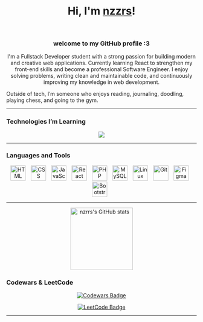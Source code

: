 <h1 align="center">
  Hi, I'm <a href="https://github.com/nzrrs"  target="_blank">nzzrs</a>!
</h1>

<br/>

<h3 align="center">welcome to my GitHub profile :3</h3>

<p align="center">
I'm a Fullstack Developer student with a strong passion for building modern and creative web applications.  
Currently learning React to strengthen my front-end skills and become a professional Software Engineer.  
I enjoy solving problems, writing clean and maintainable code, and continuously improving my knowledge in web development.

Outside of tech, I’m someone who enjoys reading, journaling, doodling, playing chess, and going to the gym.
</p>

---

### Technologies I’m Learning

<p align="center">
  <a href="https://reactjs.org/" target="_blank">
    <img src="https://img.shields.io/badge/React-61DAFB?style=flat-square&logo=react&logoColor=black" />
  </a>
</p>

---

### Languages and Tools

<p align="center">
  <img alt="HTML" width="40px" style="padding-right:10px;" src="https://cdn.jsdelivr.net/gh/devicons/devicon/icons/html5/html5-plain.svg"/>
  <img alt="CSS" width="40px" style="padding-right:10px;" src="https://cdn.jsdelivr.net/gh/devicons/devicon/icons/css3/css3-plain.svg"/>
  <img alt="JavaScript" width="40px" style="padding-right:10px;" src="https://cdn.jsdelivr.net/gh/devicons/devicon/icons/javascript/javascript-plain.svg"/>
  <img alt="React" width="40px" style="padding-right:10px;" src="https://cdn.jsdelivr.net/gh/devicons/devicon/icons/react/react-original.svg"/>
  <img alt="PHP" width="40px" style="padding-right:10px;" src="https://cdn.jsdelivr.net/gh/devicons/devicon/icons/php/php-plain.svg"/>
  <img alt="MySQL" width="40px" style="padding-right:10px;" src="https://cdn.jsdelivr.net/gh/devicons/devicon/icons/mysql/mysql-original-wordmark.svg"/>
  <img alt="Linux" width="40px" style="padding-right:10px;" src="https://cdn.jsdelivr.net/gh/devicons/devicon/icons/linux/linux-original.svg"/>
  <img alt="Git" width="40px" style="padding-right:10px;" src="https://cdn.jsdelivr.net/gh/devicons/devicon/icons/git/git-original.svg"/>
  <img alt="Figma" width="40px" style="padding-right:10px;" src="https://cdn.jsdelivr.net/gh/devicons/devicon/icons/figma/figma-original.svg"/>
  <img alt="Bootstrap" width="40px" style="padding-right:10px;" src="https://cdn.jsdelivr.net/gh/devicons/devicon/icons/bootstrap/bootstrap-plain.svg"/>
</p>

---

<p align="center">
  <img src="https://github-readme-stats.vercel.app/api?username=nzrrs&show_icons=true&theme=dark" alt="nzrrs's GitHub stats" height="165"/>
</p>


<!--
### Connect with Me

<p align="center">
  <a href="https://www.linkedin.com/" target="_blank">
    <img src="https://img.shields.io/badge/LinkedIn-0077B5?style=for-the-badge&logo=linkedin&logoColor=white" />
  </a>
  <a href="mailto:your-email@example.com">
    <img src="https://img.shields.io/badge/Email-Me-FF5722?style=for-the-badge&logo=gmail&logoColor=white" />
  </a>
</p>

-->
### Codewars & LeetCode

<p align="center">
  <a href="https://www.codewars.com/users/Nzrr" target="_blank">
    <img src="https://www.codewars.com/users/Nzrr/badges/small" alt="Codewars Badge" />
  </a>
</p>

<p align="center">
  <a href="https://leetcode.com/u/vndxz/" target="_blank">
    <img src="https://img.shields.io/badge/LeetCode-vndxz-FFA116?style=for-the-badge&logo=leetcode&logoColor=white" alt="LeetCode Badge" />
  </a>
</p>

---

